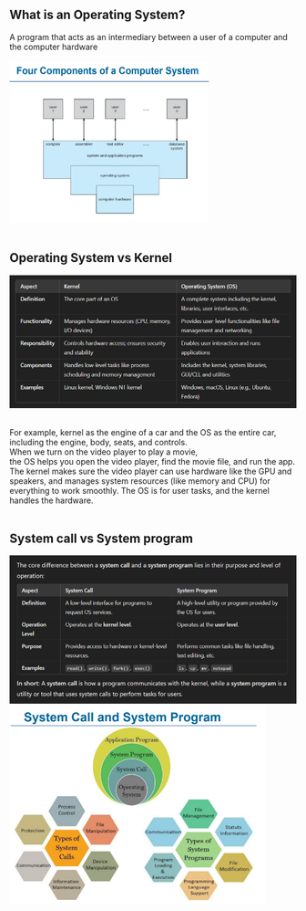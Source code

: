 ## What is an Operating System? <br>
A program that acts as an intermediary between a user of a computer and the computer hardware <br><br>
<img src="chapters/pics/four_components_os.png" alt="Four Components of OS" width="350"> <br><br>

## Operating System vs Kernel <br>
<img src="chapters/pics/kernel_vs_os.png" alt="Four Components of OS" width="600"> <br><br>

For example, kernel as the engine of a car and the OS as the entire car, including the engine, body, seats, and controls. <br>
When we turn on the video player to play a movie, <br> 
the OS helps you open the video player, find the movie file, and run the app. The kernel makes sure the video player can use hardware like the GPU and speakers, and manages system resources (like memory and CPU) for everything to work smoothly. The OS is for user tasks, and the kernel handles the hardware. <br><br>

## System call vs System program <br> 
<img src="chapters/pics/system_call_system_program.png" alt="Four Components of OS" width="600"> 
<img src="chapters/pics/call_program.png" alt="Four Components of OS" width=450"> <br><br>















